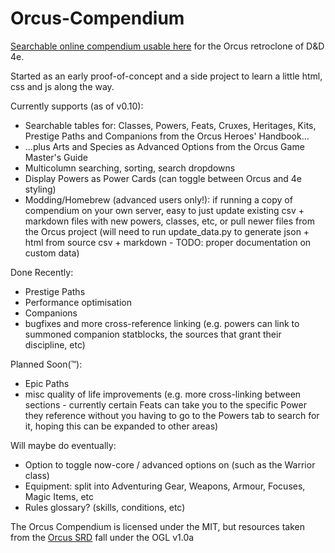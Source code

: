 # Orcus-Compendium
[Searchable online compendium usable here](https://hokaze.github.io/Orcus-Compendium/compendium.html) for the Orcus retroclone of D&D 4e.

Started as an early proof-of-concept and a side project to learn a little html, css and js along the way.

Currently supports (as of v0.10):
- Searchable tables for: Classes, Powers, Feats, Cruxes, Heritages, Kits, Prestige Paths and Companions from the Orcus Heroes' Handbook...
- ...plus Arts and Species as Advanced Options from the Orcus Game Master's Guide
- Multicolumn searching, sorting, search dropdowns
- Display Powers as Power Cards (can toggle between Orcus and 4e styling)
- Modding/Homebrew (advanced users only!): if running a copy of compendium on your own server, easy to just update existing csv + markdown files with new powers, classes, etc, or pull newer files from the Orcus project (will need to run update_data.py to generate json + html from source csv + markdown - TODO: proper documentation on custom data)

Done Recently:
- Prestige Paths
- Performance optimisation
- Companions
- bugfixes and more cross-reference linking (e.g. powers can link to summoned companion statblocks, the sources that grant their discipline, etc)

Planned Soon(™):
- Epic Paths
- misc quality of life improvements (e.g. more cross-linking between sections - currently certain Feats can take you to the specific Power they reference without you having to go to the Powers tab to search for it, hoping this can be expanded to other areas)

Will maybe do eventually:
- Option to toggle now-core / advanced options on (such as the Warrior class)
- Equipment: split into Adventuring Gear, Weapons, Armour, Focuses, Magic Items, etc
- Rules glossary? (skills, conditions, etc)


The Orcus Compendium is licensed under the MIT, but resources taken from the [Orcus SRD](https://github.com/Sanglorian/orcus) fall under the OGL v1.0a
